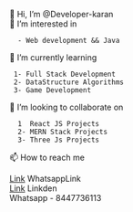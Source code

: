  👋 Hi, I’m @Developer-karan     
 👀 I’m interested in     
 
      - Web development && Java
 🌱 I’m currently learning          
     
     1- Full Stack Development
     2- DataStructure Algorithms
     3- Game Development
     
 💞️ I’m looking to collaborate on     
 
      1  React JS Projects
      2- MERN Stack Projects
      3- Three Js Projects    
 📫 How to reach me     
    
   [Link](https://wa.me/+918447736113?text=I%like%20your%20github%20%20profile) WhatsappLink    
   [Link](https://www.linkedin.com/in/karan-arora-9abb3a240/)  Linkden  
   Whatsapp - 8447736113      
     

<!---
Developer-karan-projects/Developer-karan-projects is a ✨ special ✨ repository because its `README.md` (this file) appears on your GitHub profile.
You can click the Preview link to take a look at your changes.
   [Links] Projects -  [Link Avl](https://developer-karan-projects.github.io/myTimeline/)   
   [Links] PGen - [Link Avl](https://developer-karan-projects.github.io/PasswordManeger/)
--->
